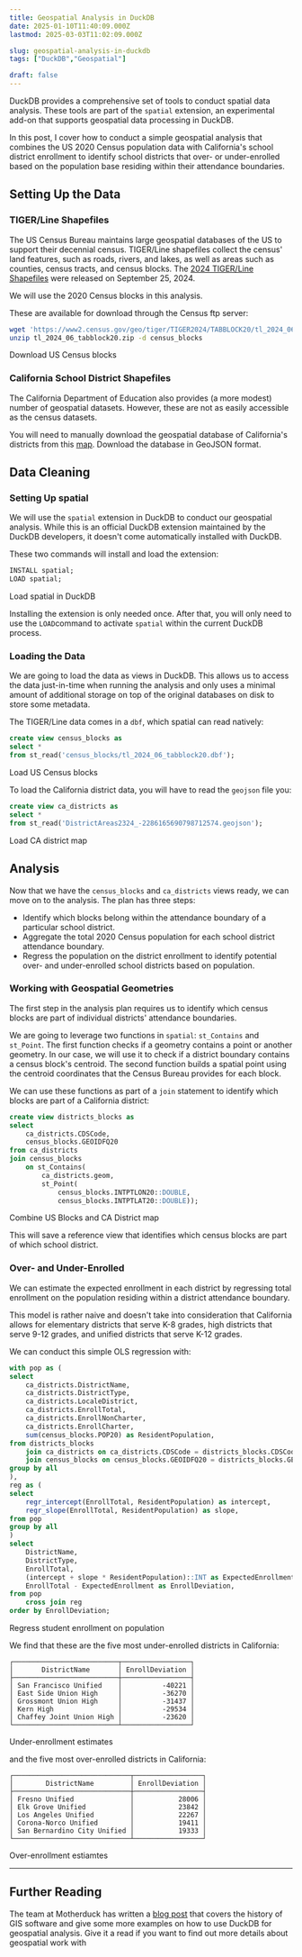 ```yaml
---
title: Geospatial Analysis in DuckDB
date: 2025-01-10T11:40:09.000Z
lastmod: 2025-03-03T11:02:09.000Z

slug: geospatial-analysis-in-duckdb
tags: ["DuckDB","Geospatial"]

draft: false
---
```


DuckDB provides a comprehensive set of tools to conduct spatial data analysis. These tools are part of the `spatial` extension, an experimental add-on that supports geospatial data processing in DuckDB.

In this post, I cover how to conduct a simple geospatial analysis that combines the US 2020 Census population data with California's school district enrollment to identify school districts that over- or under-enrolled based on the population base residing within their attendance boundaries.

## Setting Up the Data

### TIGER/Line Shapefiles

The US Census Bureau maintains large geospatial databases of the US to support their decennial census. TIGER/Line shapefiles collect the census' land features, such as roads, rivers, and lakes, as well as areas such as counties, census tracts, and census blocks. The [2024 TIGER/Line Shapefiles](https://www.census.gov/geographies/mapping-files/time-series/geo/tiger-line-file.html) were released on September 25, 2024.

We will use the 2020 Census blocks in this analysis.

These are available for download through the Census ftp server:

```bash
wget 'https://www2.census.gov/geo/tiger/TIGER2024/TABBLOCK20/tl_2024_06_tabblock20.zip'
unzip tl_2024_06_tabblock20.zip -d census_blocks
```

Download US Census blocks

### California School District Shapefiles

The California Department of Education also provides (a more modest) number of geospatial datasets. However, these are not as easily accessible as the census datasets.

You will need to manually download the geospatial database of California's districts from this [map](https://gis.data.ca.gov/datasets/CDEGIS::california-school-district-areas-2023-24/explore?location=36.948239%2C-119.002226%2C6.36). Download the database in GeoJSON format.

## Data Cleaning

### Setting Up spatial

We will use the `spatial` extension in DuckDB to conduct our geospatial analysis. While this is an official DuckDB extension maintained by the DuckDB developers, it doesn't come automatically installed with DuckDB.

These two commands will install and load the extension:

```sql
INSTALL spatial;
LOAD spatial;
```

Load spatial in DuckDB

Installing the extension is only needed once. After that, you will only need to use the `LOAD`command to activate `spatial` within the current DuckDB process.

### Loading the Data

We are going to load the data as views in DuckDB. This allows us to access the data just-in-time when running the analysis and only uses a minimal amount of additional storage on top of the original databases on disk to store some metadata.

The TIGER/Line data comes in a `dbf`, which spatial can read natively:

```sql
create view census_blocks as
select * 
from st_read('census_blocks/tl_2024_06_tabblock20.dbf');
```

Load US Census blocks

To load the California district data, you will have to read the `geojson` file you:

```sql
create view ca_districts as 
select * 
from st_read('DistrictAreas2324_-2286165690798712574.geojson');
```

Load CA district map

## Analysis

Now that we have the `census_blocks` and `ca_districts` views ready, we can move on to the analysis. The plan has three steps:

- Identify which blocks belong within the attendance boundary of a particular school district.
- Aggregate the total 2020 Census population for each school district attendance boundary.
- Regress the population on the district enrollment to identify potential over- and under-enrolled school districts based on population.

### Working with Geospatial Geometries

The first step in the analysis plan requires us to identify which census blocks are part of individual districts' attendance boundaries.

We are going to leverage two functions in `spatial`: `st_Contains` and `st_Point`. The first function checks if a geometry contains a point or another geometry. In our case, we will use it to check if a district boundary contains a census block's centroid. The second function builds a spatial point using the centroid coordinates that the Census Bureau provides for each block.

We can use these functions as part of a `join` statement to identify which blocks are part of a California district:

```sql
create view districts_blocks as
select 
    ca_districts.CDSCode,
    census_blocks.GEOIDFQ20
from ca_districts 
join census_blocks 
    on st_Contains(
        ca_districts.geom, 
        st_Point(
            census_blocks.INTPTLON20::DOUBLE,
            census_blocks.INTPTLAT20::DOUBLE));
```

Combine US Blocks and CA District map

This will save a reference view that identifies which census blocks are part of which school district.

### Over- and Under-Enrolled

We can estimate the expected enrollment in each district by regressing total enrollment on the population residing within a district attendance boundary.

This model is rather naive and doesn't take into consideration that California allows for elementary districts that serve K-8 grades, high districts that serve 9-12 grades, and unified districts that serve K-12 grades.

We can conduct this simple OLS regression with:

```sql
with pop as (
select
    ca_districts.DistrictName, 
    ca_districts.DistrictType,
    ca_districts.LocaleDistrict, 
    ca_districts.EnrollTotal, 
    ca_districts.EnrollNonCharter, 
    ca_districts.EnrollCharter, 
    sum(census_blocks.POP20) as ResidentPopulation,
from districts_blocks
    join ca_districts on ca_districts.CDSCode = districts_blocks.CDSCode
    join census_blocks on census_blocks.GEOIDFQ20 = districts_blocks.GEOIDFQ20
group by all
),
reg as (
select
    regr_intercept(EnrollTotal, ResidentPopulation) as intercept,
    regr_slope(EnrollTotal, ResidentPopulation) as slope,
from pop
group by all
)
select
    DistrictName,
    DistrictType,
    EnrollTotal,
    (intercept + slope * ResidentPopulation)::INT as ExpectedEnrollment,
    EnrollTotal - ExpectedEnrollment as EnrollDeviation,
from pop
    cross join reg
order by EnrollDeviation;
```

Regress student enrollment on population

We find that these are the five most under-enrolled districts in California:

```
┌──────────────────────────┬─────────────────┐
│       DistrictName       │ EnrollDeviation │
├──────────────────────────┼─────────────────┤
│ San Francisco Unified    │          -40221 │
│ East Side Union High     │          -36270 │
│ Grossmont Union High     │          -31437 │
│ Kern High                │          -29534 │
│ Chaffey Joint Union High │          -23620 │
└──────────────────────────┴─────────────────┘
```

Under-enrollment estimates

and the five most over-enrolled districts in California:

```
┌─────────────────────────────┬─────────────────┐
│        DistrictName         │ EnrollDeviation │
├─────────────────────────────┼─────────────────┤
│ Fresno Unified              │           28006 │
│ Elk Grove Unified           │           23842 │
│ Los Angeles Unified         │           22267 │
│ Corona-Norco Unified        │           19411 │
│ San Bernardino City Unified │           19333 │
└─────────────────────────────┴─────────────────┘
```

Over-enrollment estiamtes

---

## Further Reading

The team at Motherduck has written a [blog post](https://motherduck.com/blog/geospatial-for-beginner-duckdb-spatial-motherduck/) that covers the history of GIS software and give some more examples on how to use DuckDB for geospatial analysis. Give it a read if you want to find out more details about geospatial work with  
